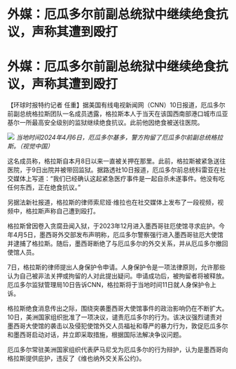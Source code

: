 # 外媒：厄瓜多尔前副总统狱中继续绝食抗议，声称其遭到殴打

# 外媒：厄瓜多尔前副总统狱中继续绝食抗议，声称其遭到殴打

【环球时报特约记者
任重】据美国有线电视新闻网（CNN）10日报道，厄瓜多尔前副总统格拉斯团队一名成员透露，格拉斯本人于当天在该国西南部港口城市瓜亚基尔一所最高安全级别的监狱继续绝食抗议。此前他因绝食被送往医院。

![](https://inews.gtimg.com/om_bt/OxbnftSEQRS3hthlpOOOxTjKSSwZFG72gUkvpMuOZu20AAA/1000)
_当地时间2024年4月6日，厄瓜多尔基多，警方拘留了厄瓜多尔前副总统格拉斯。（视觉中国）_

这名成员称，格拉斯自本月8日以来一直被关押在那里。此前，格拉斯被紧急送往医院，于9日出院并被带回监狱。据路透社10日报道，厄瓜多尔前总统科雷亚在社交媒体上写道：“我们已经确认这起紧急医疗事件是一起自杀未遂事件。他没有吃任何东西，正在绝食抗议。”

另据法新社报道，格拉斯的律师索尼娅·维拉也在社交媒体上发布了一段视频，视频中，格拉斯声称自己遭到殴打。

格拉斯曾因卷入贪腐丑闻入狱，于2023年12月进入墨西哥驻厄使馆寻求庇护。今年4月5日，墨西哥外交部发布声明称，厄瓜多尔警察强行进入墨西哥驻厄大使馆并逮捕了格拉斯。随后，墨西哥断绝了与厄瓜多尔的外交关系，并从厄瓜多尔撤回使馆人员。

7日，格拉斯的律师提出人身保护令申请。人身保护令是一项法律原则，允许那些认为自己被非法关押或拘留的人对此提出疑问。申请成功后，被拘留者将被释放。厄瓜多尔监狱管理局10日告诉CNN，格拉斯将于当地时间11日就人身保护令上诉。

格拉斯绝食消息传出之际，围绕突袭墨西哥大使馆事件的政治影响仍在不断扩大。10日，美洲国家组织批准了一项决议，谴责厄瓜多尔的行为。该决议强烈谴责对墨西哥大使馆的袭击以及侵犯使馆外交人员福祉和尊严的暴力行为，敦促厄瓜多尔和墨西哥启动对话，并立即采取措施，根据国际法解决争议问题。

厄瓜多尔常驻美洲国家组织代表萨马尼戈为厄瓜多尔的行为辩护，认为是墨西哥向格拉斯提供庇护，违反了《维也纳外交关系公约》。

